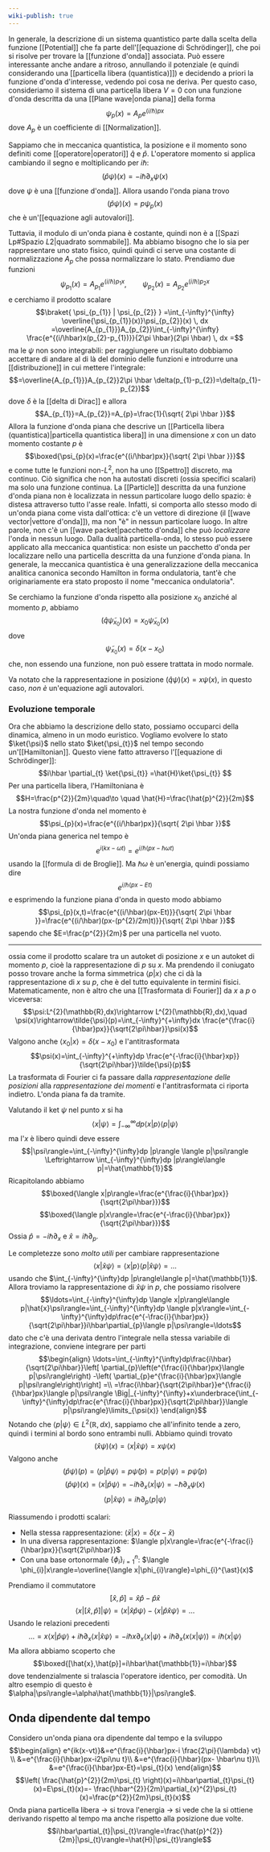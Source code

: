 ```yaml
---
wiki-publish: true
---
```

In generale, la descrizione di un sistema quantistico parte dalla scelta della funzione [[Potential]] che fa parte dell'[[equazione di Schrödinger]], che poi si risolve per trovare la [[funzione d'onda]] associata. Può essere interessante anche andare a ritroso, annullando il potenziale (e quindi considerando una [[particella libera (quantistica)]]) e decidendo a priori la funzione d'onda d'interesse, vedendo poi cosa ne deriva. Per questo caso, consideriamo il sistema di una particella libera $V=0$ con una funzione d'onda descritta da una [[Plane wave|onda piana]] della forma
$$\psi_{p}(x)=A_{p}e^{(i/\hbar)px}$$
dove $A_{p}$ è un coefficiente di [[Normalization]].

Sappiamo che in meccanica quantistica, la posizione e il momento sono definiti come [[operatore|operatori]] $\hat{q}$ e $\hat{p}$. L'operatore momento si applica cambiando il segno e moltiplicando per $i\hbar$:
$$(\hat{p}\psi)(x)=-i\hbar \partial_{x}  \psi(x)\tag{1}$$
dove $\psi$ è una [[funzione d'onda]]. Allora usando l'onda piana trovo
$$(\hat{p}\psi)(x)=p\psi_{p}(x)$$
che è un'[[equazione agli autovalori]].

Tuttavia, il modulo di un'onda piana è costante, quindi non è a [[Spazi Lp#Spazio $L {2}$|quadrato sommabile]]. Ma abbiamo bisogno che lo sia per rappresentare uno stato fisico, quindi quindi ci serve una costante di normalizzazione $A_{p}$ che possa normalizzare lo stato. Prendiamo due funzioni
$$\psi_{p_{1}}(x)=A_{p_{1}}e^{(i/\hbar)p_{1}x},\qquad\psi_{p_{2}}(x)=A_{p_{2}}e^{(i/\hbar)p_{2}x}$$
e cerchiamo il prodotto scalare
$$\braket{ \psi_{p_{1}} | \psi_{p_{2}} } =\int_{-\infty}^{\infty} \overline{\psi_{p_{1}}(x)}\psi_{p_{2}}(x) \, dx =\overline{A_{p_{1}}}A_{p_{2}}\int_{-\infty}^{\infty} \frac{e^{(i/\hbar)x(p_{2}-p_{1})}}{2\pi \hbar}(2\pi \hbar) \, dx =$$
ma le $\psi$ non sono integrabili: per raggiungere un risultato dobbiamo accettare di andare al di là del dominio delle funzioni e introdurre una [[distribuzione]] in cui mettere l'integrale:
$$=\overline{A_{p_{1}}}A_{p_{2}}2\pi \hbar \delta(p_{1}-p_{2})=\delta(p_{1}-p_{2})$$
dove $\delta$ è la [[delta di Dirac]] e allora
$$A_{p_{1}}=A_{p_{2}}=A_{p}=\frac{1}{\sqrt{ 2\pi \hbar }}$$
Allora la funzione d'onda piana che descrive un [[Particella libera (quantistica)|particella quantistica libera]] in una dimensione $x$ con un dato momento costante $p$ è
$$\boxed{\psi_{p}(x)=\frac{e^{(i/\hbar)px}}{\sqrt{ 2\pi \hbar }}}$$
e come tutte le funzioni non-$L^{2}$, non ha uno [[Spettro]] discreto, ma continuo. Ciò significa che non ha autostati discreti (ossia specifici scalari) ma solo una funzione continua. La [[Particle]] descritta da una funzione d'onda piana non è localizzata in nessun particolare luogo dello spazio: è distesa attraverso tutto l'asse reale. Infatti, si comporta allo stesso modo di un'onda piana come vista dall'ottica: c'è un vettore di direzione (il [[wave vector|vettore d'onda]]), ma non "è" in nessun particolare luogo. In altre parole, non c'è un [[wave packet|pacchetto d'onda]] che può *localizzare* l'onda in nessun luogo. Dalla dualità particella-onda, lo stesso può essere applicato alla meccanica quantistica: non esiste un pacchetto d'onda per localizzare nello una particella descritta da una funzione d'onda piana. In generale, la meccanica quantistica è una generalizzazione della meccanica analitica canonica secondo Hamilton in forma ondulatoria, tant'è che originariamente era stato proposto il nome "meccanica ondulatoria".

Se cerchiamo la funzione d'onda rispetto alla posizione $x_{0}$ anziché al momento $p$, abbiamo
$$(\hat{q}\tilde{\psi}_{x_{0}})(x)=x_{0}\tilde{\psi}_{x_{0}}(x)$$
dove
$$\tilde{\psi}_{x_{0}}(x)=\delta(x-x_{0})$$
che, non essendo una funzione, non può essere trattata in modo normale.

Va notato che la rappresentazione in posizione $(\hat{q}\psi)(x)=x\psi(x)$, in questo caso, *non è* un'equazione agli autovalori.

### Evoluzione temporale
Ora che abbiamo la descrizione dello stato, possiamo occuparci della dinamica, almeno in un modo euristico. Vogliamo evolvere lo stato $\ket{\psi}$ nello stato $\ket{\psi_{t}}$ nel tempo secondo un'[[Hamiltonian]]. Questo viene fatto attraverso l'[[equazione di Schrödinger]]:
$$i\hbar \partial_{t} \ket{\psi_{t}} =\hat{H}\ket{\psi_{t}} $$
Per una particella libera, l'Hamiltoniana è
$$H=\frac{p^{2}}{2m}\quad\to \quad \hat{H}=\frac{\hat{p}^{2}}{2m}$$
La nostra funzione d'onda nel momento è
$$\psi_{p}(x)=\frac{e^{(i/\hbar)px}}{\sqrt{ 2\pi \hbar }}$$
Un'onda piana generica nel tempo è
$$e^{i(kx-\omega t)}=e^{i/\hbar(px-\hbar \omega t)}$$
usando la [[formula di de Broglie]]. Ma $\hbar \omega$ è un'energia, quindi possiamo dire
$$e^{i/\hbar(px-Et)}$$
e esprimendo la funzione piana d'onda in questo modo abbiamo
$$\psi_{p}(x,t)=\frac{e^{(i/\hbar)(px-Et)}}{\sqrt{ 2\pi \hbar }}=\frac{e^{(i/\hbar)(px-(p^{2}/2m)t)}}{\sqrt{ 2\pi \hbar }}$$
sapendo che $E=\frac{p^{2}}{2m}$ per una particella nel vuoto.

---

ossia come il prodotto scalare tra un autoket di posizione $x$ e un autoket di momento $p$, cioè la rappresentazione di $p$ su $x$. Ma prendendo il coniugato posso trovare anche la forma simmetrica $\langle p|x\rangle$ che ci dà la rappresentazione di $x$ su $p$, che è del tutto equivalente in termini fisici. Matematicamente, non è altro che una [[Trasformata di Fourier]] da $x$ a $p$ o viceversa:
$$\psi:L^{2}(\mathbb{R},dx)\rightarrow L^{2}(\mathbb{R},dx),\quad \psi(x)\rightarrow\tilde{\psi}(p)=\int_{-\infty}^{+\infty}dx \frac{e^{\frac{i}{\hbar}px}}{\sqrt{2\pi\hbar}}\psi(x)$$
Valgono anche $\langle x_{0}|x\rangle=\delta(x-x_{0})$ e l'antitrasformata
$$\psi(x)=\int_{-\infty}^{+\infty}dp \frac{e^{-\frac{i}{\hbar}xp}}{\sqrt{2\pi\hbar}}\tilde{\psi}(p)$$
La trasformata di Fourier ci fa passare dalla *rappresentazione delle posizioni* alla *rappresentazione dei momenti* e l'antitrasformata ci riporta indietro. L'onda piana fa da tramite.

Valutando il ket $\psi$ nel punto $x$ si ha
$$\langle x|\psi\rangle=\int_{-\infty}^{\infty}dp \langle x|p\rangle \langle p|\psi\rangle$$
ma l'$x$ è libero quindi deve essere
$$|\psi\rangle=\int_{-\infty}^{\infty}dp |p\rangle \langle p|\psi\rangle \Leftrightarrow \int_{-\infty}^{\infty}dp |p\rangle\langle p|=\hat{\mathbb{1}}$$
Ricapitolando abbiamo
$$\boxed{\langle x|p\rangle=\frac{e^{\frac{i}{\hbar}px}}{\sqrt{2\pi\hbar}}}$$
$$\boxed{\langle p|x\rangle=\frac{e^{-\frac{i}{\hbar}px}}{\sqrt{2\pi\hbar}}}$$
Ossia $\hat{p}=-i\hbar \partial_{x}$ e $\hat{x}=i\hbar\partial_{p}$.

Le completezze sono *molto utili* per cambiare rappresentazione
$$\langle x|\hat{x}\psi\rangle=\langle x|p\rangle \langle p|\hat{x}\psi\rangle=\ldots$$
usando che $\int_{-\infty}^{\infty}dp |p\rangle\langle p|=\hat{\mathbb{1}}$. Allora troviamo la rappresentazione di $\hat{x}\psi$ in $p$, che possiamo risolvere
$$\ldots=\int_{-\infty}^{\infty}dp \langle x|p\rangle\langle p|\hat{x}\psi\rangle=\int_{-\infty}^{\infty}dp \langle p|x\rangle=\int_{-\infty}^{\infty}dp\frac{e^{-\frac{i}{\hbar}px}}{\sqrt{2\pi\hbar}}i\hbar\partial_{p}\langle p|\psi\rangle=\ldots$$
dato che c'è una derivata dentro l'integrale nella stessa variabile di integrazione, conviene integrare per parti
$$\begin{align}
\ldots=\int_{-\infty}^{\infty}dp\frac{i\hbar}{\sqrt{2\pi\hbar}}\left[ \partial_{p}\left(e^{\frac{i}{\hbar}px}\langle p|\psi\rangle\right) -\left( \partial_{p}e^{\frac{i}{\hbar}px}\langle p|\psi\rangle\right)\right] =\\
=\frac{i\hbar}{\sqrt{2\pi\hbar}}e^{\frac{i}{\hbar}px}\langle p|\psi\rangle \Big|_{-\infty}^{\infty}+x\underbrace{\int_{-\infty}^{\infty}dp\frac{e^{\frac{i}{\hbar}px}}{\sqrt{2\pi\hbar}}\langle p|\psi\rangle}\limits_{\psi(x)}
\end{align}$$
Notando che $\langle p|\psi\rangle\in L^{2}(\mathbb{R},dx)$, sappiamo che all'infinito tende a zero, quindi i termini al bordo sono entrambi nulli. Abbiamo quindi trovato
$$(\hat{x}\psi)(x)=\langle x|\hat{x}\psi\rangle=x\psi(x)$$
Valgono anche
$$(\hat{p}\psi)(p)=\langle p|\hat{p}\psi\rangle=p\tilde{\psi}(p)=p\langle p|\psi\rangle=p\tilde{\psi}(p)$$
$$(\hat{p}\psi)(x)=\langle x|\hat{p}\psi\rangle=-i\hbar\partial_{x}\langle x|\psi\rangle=-\hbar\partial_{x}\psi(x)$$
$$\langle p|\hat{x}\psi\rangle=i\hbar\partial_{p}\langle p|\psi\rangle$$

Riassumendo i prodotti scalari:
- Nella stessa rappresentazione: $\langle \bar{x}|x\rangle=\delta(x-\bar{x})$
- In una diversa rappresentazione: $\langle p|x\rangle=\frac{e^{-\frac{i}{\hbar}px}}{\sqrt{2\pi\hbar}}$
- Con una base ortonormale $\{\phi_{i}\}_{i=1}^{n}$: $\langle \phi_{i}|x\rangle=\overline{\langle x|\phi_{i}\rangle}=\phi_{i}^{\ast}(x)$

Prendiamo il commutatore
$$[\hat{x},\hat{p}]=\hat{x}\hat{p}-\hat{p}\hat{x}$$
$$\langle x|[\hat{x},\hat{p}]|\psi\rangle=\langle x|\hat{x}\hat{p}\psi\rangle-\langle x|\hat{p}\hat{x}\psi\rangle=\ldots$$
Usando le relazioni precedenti
$$\ldots=x \langle x|\hat{p}\psi\rangle+i\hbar\partial_{x}\langle x|\hat{x}\psi\rangle=-i\hbar x\partial_{x}\langle x|\psi\rangle+i\hbar\partial_{x}(x \langle x|\psi\rangle)=i\hbar \langle x|\psi\rangle$$
Ma allora abbiamo scoperto che
$$\boxed{[\hat{x},\hat{p}]=i\hbar\hat{\mathbb{1}}=i\hbar}$$
dove tendenzialmente si tralascia l'operatore identico, per comodità. Un altro esempio di questo è $\alpha|\psi\rangle=\alpha\hat{\mathbb{1}}|\psi\rangle$.

## Onda dipendente dal tempo
Considero un'onda piana ora dipendente dal tempo e la sviluppo
$$\begin{align}
e^{ik(x-vt)}&=e^{\frac{i}{\hbar}px-i \frac{2\pi}{\lambda} vt} \\
&=e^{\frac{i}{\hbar}px-i2\pi\nu t}\\
&=e^{\frac{i}{\hbar}(px- \hbar\nu t)}\\
&=e^{\frac{i}{\hbar}px-Et}=\psi_{t}(x)
\end{align}$$
$$\left( \frac{\hat{p}^{2}}{2m}\psi_{t} \right)(x)=i\hbar\partial_{t}\psi_{t}(x)=E\psi_{t}(x)=- \frac{\hbar^{2}}{2m}\partial_{x}^{2}\psi_{t}(x)=\frac{p^{2}}{2m}\psi_{t}(x)$$
Onda piana particella libera -> si trova l'energia -> si vede che la si ottiene derivando rispetto al tempo ma anche rispetto alla posizione due volte.
$$i\hbar\partial_{t}|\psi_{t}\rangle=\frac{\hat{p}^{2}}{2m}|\psi_{t}\rangle=\hat{H}|\psi_{t}\rangle$$

